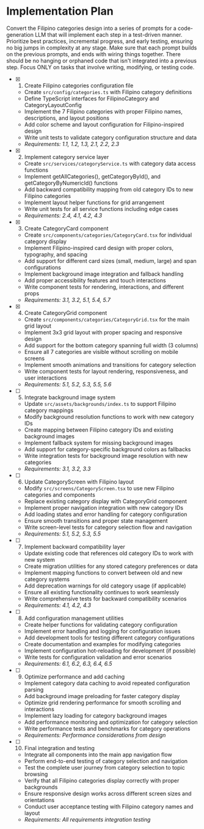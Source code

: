 # Implementation Plan

Convert the Filipino categories design into a series of prompts for a code-generation LLM that will implement each step in a test-driven manner. Prioritize best practices, incremental progress, and early testing, ensuring no big jumps in complexity at any stage. Make sure that each prompt builds on the previous prompts, and ends with wiring things together. There should be no hanging or orphaned code that isn't integrated into a previous step. Focus ONLY on tasks that involve writing, modifying, or testing code.

- [x] 1. Create Filipino categories configuration file







  - Create `src/config/categories.ts` with Filipino category definitions
  - Define TypeScript interfaces for FilipinoCategory and CategoryLayoutConfig
  - Implement the 7 Filipino categories with proper Filipino names, descriptions, and layout positions
  - Add color scheme and layout configuration for Filipino-inspired design
  - Write unit tests to validate category configuration structure and data
  - _Requirements: 1.1, 1.2, 1.3, 2.1, 2.2, 2.3_

- [x] 2. Implement category service layer





  - Create `src/services/categoryService.ts` with category data access functions
  - Implement getAllCategories(), getCategoryById(), and getCategoryByNumericId() functions
  - Add backward compatibility mapping from old category IDs to new Filipino categories
  - Implement layout helper functions for grid arrangement
  - Write unit tests for all service functions including edge cases
  - _Requirements: 2.4, 4.1, 4.2, 4.3_

- [x] 3. Create CategoryCard component





  - Create `src/components/categories/CategoryCard.tsx` for individual category display
  - Implement Filipino-inspired card design with proper colors, typography, and spacing
  - Add support for different card sizes (small, medium, large) and span configurations
  - Implement background image integration and fallback handling
  - Add proper accessibility features and touch interactions
  - Write component tests for rendering, interactions, and different props
  - _Requirements: 3.1, 3.2, 5.1, 5.4, 5.7_

- [x] 4. Create CategoryGrid component





  - Create `src/components/categories/CategoryGrid.tsx` for the main grid layout
  - Implement 3x3 grid layout with proper spacing and responsive design
  - Add support for the bottom category spanning full width (3 columns)
  - Ensure all 7 categories are visible without scrolling on mobile screens
  - Implement smooth animations and transitions for category selection
  - Write component tests for layout rendering, responsiveness, and user interactions
  - _Requirements: 5.1, 5.2, 5.3, 5.5, 5.6_

- [ ] 5. Integrate background image system
  - Update `src/assets/backgrounds/index.ts` to support Filipino category mappings
  - Modify background resolution functions to work with new category IDs
  - Create mapping between Filipino category IDs and existing background images
  - Implement fallback system for missing background images
  - Add support for category-specific background colors as fallbacks
  - Write integration tests for background image resolution with new categories
  - _Requirements: 3.1, 3.2, 3.3_

- [ ] 6. Update CategoryScreen with Filipino layout
  - Modify `src/screens/CategoryScreen.tsx` to use new Filipino categories and components
  - Replace existing category display with CategoryGrid component
  - Implement proper navigation integration with new category IDs
  - Add loading states and error handling for category configuration
  - Ensure smooth transitions and proper state management
  - Write screen-level tests for category selection flow and navigation
  - _Requirements: 5.1, 5.2, 5.3, 5.5_

- [ ] 7. Implement backward compatibility layer
  - Update existing code that references old category IDs to work with new system
  - Create migration utilities for any stored category preferences or data
  - Implement mapping functions to convert between old and new category systems
  - Add deprecation warnings for old category usage (if applicable)
  - Ensure all existing functionality continues to work seamlessly
  - Write comprehensive tests for backward compatibility scenarios
  - _Requirements: 4.1, 4.2, 4.3_

- [ ] 8. Add configuration management utilities
  - Create helper functions for validating category configuration
  - Implement error handling and logging for configuration issues
  - Add development tools for testing different category configurations
  - Create documentation and examples for modifying categories
  - Implement configuration hot-reloading for development (if possible)
  - Write tests for configuration validation and error scenarios
  - _Requirements: 6.1, 6.2, 6.3, 6.4, 6.5_

- [ ] 9. Optimize performance and add caching
  - Implement category data caching to avoid repeated configuration parsing
  - Add background image preloading for faster category display
  - Optimize grid rendering performance for smooth scrolling and interactions
  - Implement lazy loading for category background images
  - Add performance monitoring and optimization for category selection
  - Write performance tests and benchmarks for category operations
  - _Requirements: Performance considerations from design_

- [ ] 10. Final integration and testing
  - Integrate all components into the main app navigation flow
  - Perform end-to-end testing of category selection and navigation
  - Test the complete user journey from category selection to topic browsing
  - Verify that all Filipino categories display correctly with proper backgrounds
  - Ensure responsive design works across different screen sizes and orientations
  - Conduct user acceptance testing with Filipino category names and layout
  - _Requirements: All requirements integration testing_